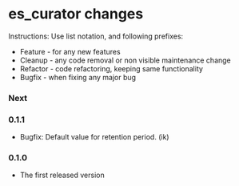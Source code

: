 # es_curator changes

Instructions:
Use list notation, and following prefixes:

- Feature - for any new features
- Cleanup - any code removal or non visible maintenance change
- Refactor - code refactoring, keeping same functionality
- Bugfix - when fixing any major bug


### Next

### 0.1.1

- Bugfix: Default value for retention period. (ik)

### 0.1.0

- The first released version

